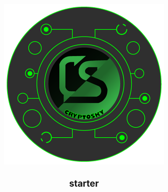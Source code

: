 
<p align="center">
  <a href="https://www.cryptoskyplatform.com">
    <img alt="Sky" src="./src/images/gatsby-icon.png" width"60" />
  </a>
</p>
<h1 align="center">
   starter
</h1>
